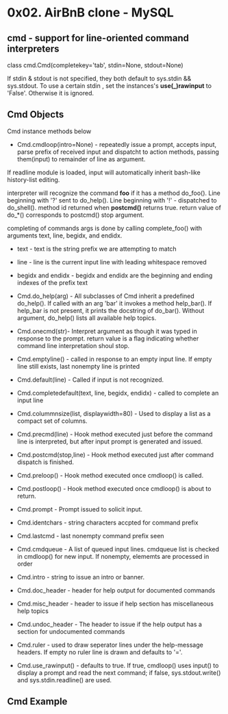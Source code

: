 # 0x02. AirBnB clone - MySQL

## cmd - support for line-oriented command interpreters
class cmd.Cmd(completekey='tab', stdin=None, stdout=None)

If stdin & stdout is not specified, they both default to sys.stdin && sys.stdout. To use a certain stdin , set the instances's **use(_)rawinput** to 'False'. Otherwise it is ignored.

## Cmd Objects
Cmd instance methods below

* Cmd.cmdloop(intro=None) - repeatedly issue a prompt, accepts input, parse prefix of received input and dispatcht to action methods, passing them(input) to remainder of line as argument. 

If readline module is loaded, input will automatically inherit bash-like history-list editing.

interpreter will recognize the command **foo** if it has a method do_foo(). Line beginning with '?' sent to do_help(). Line beginning with '!' - dispatched to do_shell(). method id returned when **postcmd()** returns true. return value of do_*() corresponds to postcmd() stop argument. 

completing of commands args is done by calling complete_foo() with arguments text, line, begidx, and endidx.

* text - text is the string prefix we are attempting to match
* line - line is the current input line with leading whitespace removed
* begidx and endidx - begidx and endidx are the beginning and ending indexes of the prefix text


* Cmd.do_help(arg) - All subclasses of Cmd inherit a predefined do_help(). If called with an arg 'bar' it invokes a method help_bar(). If help_bar is not present, it prints the docstring of do_bar(). Without argument, do_help() lists all available help topics.

* Cmd.onecmd(str)- Interpret argument as though it was typed in response to the prompt. return value is a flag indicating whether command line interpretation shoul stop.

* Cmd.emptyline() - called in response to an empty input line. If empty line still exists, last nonempty line is printed

* Cmd.default(line) - Called if input is not recognized. 

* Cmd.completedefault(text, line, begidx, endidx) - called to complete an input line

* Cmd.colummnsize(list, displaywidth=80) - Used to display a list as a compact set of columns.

* Cmd.precmd(line) - Hook method executed just before the command line is interpreted, but after input prompt is generated and issued.

* Cmd.postcmd(stop,line) - Hook method executed just after command dispatch is finished.

* Cmd.preloop() - Hook method executed once cmdloop() is called.

* Cmd.postloop() - Hook method executed once cmdloop() is about to return.

* Cmd.prompt - Prompt issued to solicit input.

* Cmd.identchars - string characters accpted for command prefix

* Cmd.lastcmd - last nonempty command prefix seen

* Cmd.cmdqueue - A list of queued input lines. cmdqueue list is checked in cmdloop() for new input. If nonempty, elememts are processed in order

* Cmd.intro - string to issue an intro or banner.

* Cmd.doc_header - header for help output for documented commands

* Cmd.misc_header - header to issue if help section has miscellaneous help topics

* Cmd.undoc_header - The header to issue if the help output has a section for undocumented commands

* Cmd.ruler - used to draw seperator lines under the help-message headers. If empty no ruler line is drawn and defaults to '='.

* Cmd.use_rawinput() - defaults to true. If true, cmdloop() uses input() to display a prompt and read the next command; if false, sys.stdout.write() and sys.stdin.readline() are used.


## Cmd Example

